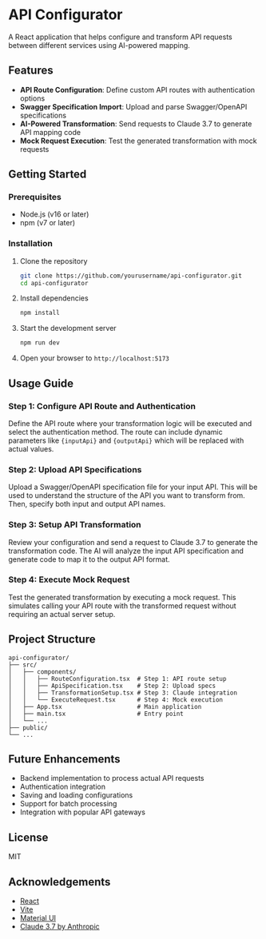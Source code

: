 # API Configurator

A React application that helps configure and transform API requests between different services using AI-powered mapping.

## Features

- **API Route Configuration**: Define custom API routes with authentication options
- **Swagger Specification Import**: Upload and parse Swagger/OpenAPI specifications
- **AI-Powered Transformation**: Send requests to Claude 3.7 to generate API mapping code
- **Mock Request Execution**: Test the generated transformation with mock requests

## Getting Started

### Prerequisites

- Node.js (v16 or later)
- npm (v7 or later)

### Installation

1. Clone the repository
   ```sh
   git clone https://github.com/yourusername/api-configurator.git
   cd api-configurator
   ```

2. Install dependencies
   ```sh
   npm install
   ```

3. Start the development server
   ```sh
   npm run dev
   ```

4. Open your browser to `http://localhost:5173`

## Usage Guide

### Step 1: Configure API Route and Authentication

Define the API route where your transformation logic will be executed and select the authentication method. The route can include dynamic parameters like `{inputApi}` and `{outputApi}` which will be replaced with actual values.

### Step 2: Upload API Specifications

Upload a Swagger/OpenAPI specification file for your input API. This will be used to understand the structure of the API you want to transform from. Then, specify both input and output API names.

### Step 3: Setup API Transformation

Review your configuration and send a request to Claude 3.7 to generate the transformation code. The AI will analyze the input API specification and generate code to map it to the output API format.

### Step 4: Execute Mock Request

Test the generated transformation by executing a mock request. This simulates calling your API route with the transformed request without requiring an actual server setup.

## Project Structure

```
api-configurator/
├── src/
│   ├── components/
│   │   ├── RouteConfiguration.tsx  # Step 1: API route setup
│   │   ├── ApiSpecification.tsx    # Step 2: Upload specs
│   │   ├── TransformationSetup.tsx # Step 3: Claude integration
│   │   └── ExecuteRequest.tsx      # Step 4: Mock execution
│   ├── App.tsx                     # Main application
│   ├── main.tsx                    # Entry point
│   └── ...
├── public/
└── ...
```

## Future Enhancements

- Backend implementation to process actual API requests
- Authentication integration
- Saving and loading configurations
- Support for batch processing
- Integration with popular API gateways

## License

MIT

## Acknowledgements

- [React](https://reactjs.org/)
- [Vite](https://vitejs.dev/)
- [Material UI](https://mui.com/)
- [Claude 3.7 by Anthropic](https://www.anthropic.com/)
